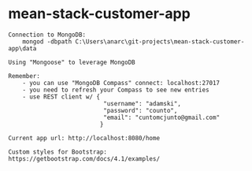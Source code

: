 # mean-stack-customer-app

    Connection to MongoDB:
        mongod -dbpath C:\Users\anarc\git-projects\mean-stack-customer-app\data
    
    Using "Mongoose" to leverage MongoDB
    
    Remember:
        - you can use "MongoDB Compass" connect: localhost:27017
        - you need to refresh your Compass to see new entries
        - use REST client w/ {
                               "username": "adamski",
                               "password": "counto",
                               "email": "cuntomcjunto@gmail.com"
                              }
    
    Current app url: http://localhost:8080/home
    
    Custom styles for Bootstrap: https://getbootstrap.com/docs/4.1/examples/
    
    